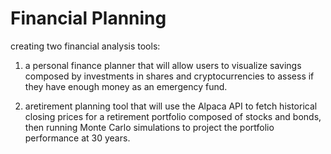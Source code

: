 # Financial Planning

creating two financial analysis tools:

1) a personal finance planner that will allow users to visualize savings composed by investments in shares and cryptocurrencies to assess if they have enough money as an emergency fund.

2) aretirement planning tool that will use the Alpaca API to fetch historical closing prices for a retirement portfolio composed of stocks and bonds, then running Monte Carlo simulations to project the portfolio performance at 30 years.
